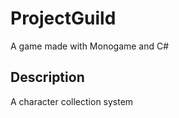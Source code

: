 # ProjectGuild
A game made with Monogame and C#

<h2>Description</h2>
<p>A character collection system</p>
